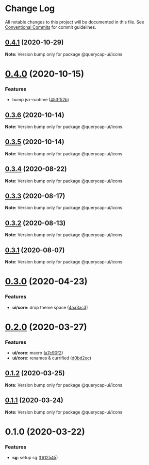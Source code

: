 # Change Log

All notable changes to this project will be documented in this file.
See [Conventional Commits](https://conventionalcommits.org) for commit guidelines.

## [0.4.1](https://github.com/querycap/webappkit/compare/@querycap-ui/icons@0.4.0...@querycap-ui/icons@0.4.1) (2020-10-29)

**Note:** Version bump only for package @querycap-ui/icons

# [0.4.0](https://github.com/querycap/webappkit/compare/@querycap-ui/icons@0.3.6...@querycap-ui/icons@0.4.0) (2020-10-15)

### Features

- bump jsx-runtime ([453f52b](https://github.com/querycap/webappkit/commit/453f52b4a7b0e0f987de76da08c9bbb4d39802f8))

## [0.3.6](https://github.com/querycap/webappkit/compare/@querycap-ui/icons@0.3.5...@querycap-ui/icons@0.3.6) (2020-10-14)

**Note:** Version bump only for package @querycap-ui/icons

## [0.3.5](https://github.com/querycap/webappkit/compare/@querycap-ui/icons@0.3.4...@querycap-ui/icons@0.3.5) (2020-10-14)

**Note:** Version bump only for package @querycap-ui/icons

## [0.3.4](https://github.com/querycap/webappkit/compare/@querycap-ui/icons@0.3.3...@querycap-ui/icons@0.3.4) (2020-08-22)

**Note:** Version bump only for package @querycap-ui/icons

## [0.3.3](https://github.com/querycap/webappkit/compare/@querycap-ui/icons@0.3.2...@querycap-ui/icons@0.3.3) (2020-08-17)

**Note:** Version bump only for package @querycap-ui/icons

## [0.3.2](https://github.com/querycap/webappkit/compare/@querycap-ui/icons@0.3.1...@querycap-ui/icons@0.3.2) (2020-08-13)

**Note:** Version bump only for package @querycap-ui/icons

## [0.3.1](https://github.com/querycap/webappkit/compare/@querycap-ui/icons@0.3.0...@querycap-ui/icons@0.3.1) (2020-08-07)

**Note:** Version bump only for package @querycap-ui/icons

# [0.3.0](https://github.com/querycap/webappkit/compare/@querycap-ui/icons@0.2.0...@querycap-ui/icons@0.3.0) (2020-04-23)

### Features

- **ui/core:** drop theme space ([4aa3ac3](https://github.com/querycap/webappkit/commit/4aa3ac38d3dadcb124b83ac0d8e101213f14058a))

# [0.2.0](https://github.com/querycap/webappkit/compare/@querycap-ui/icons@0.1.2...@querycap-ui/icons@0.2.0) (2020-03-27)

### Features

- **ui/core:** macro ([a7c90f2](https://github.com/querycap/webappkit/commit/a7c90f266d6338b77ec1a803c75a391bf051017c))
- **ui/core:** renames & currified ([d0bd2ec](https://github.com/querycap/webappkit/commit/d0bd2ec91a2f8ba0a9701c28238fb72fb10430e1))

## [0.1.2](https://github.com/querycap/webappkit/compare/@querycap-ui/icons@0.1.1...@querycap-ui/icons@0.1.2) (2020-03-25)

**Note:** Version bump only for package @querycap-ui/icons

## [0.1.1](https://github.com/querycap/webappkit/compare/@querycap-ui/icons@0.1.0...@querycap-ui/icons@0.1.1) (2020-03-24)

**Note:** Version bump only for package @querycap-ui/icons

# 0.1.0 (2020-03-22)

### Features

- **sg:** setup sg ([f612545](https://github.com/querycap/webappkit/commit/f61254522da7bd1bb87c0313036dee2da88cbaf1))

